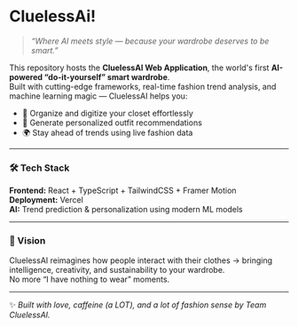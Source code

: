 
  # CluelessAi!

> *“Where AI meets style — because your wardrobe deserves to be smart.”*

This repository hosts the **CluelessAI Web Application**, the world's first **AI-powered “do-it-yourself” smart wardrobe**.  
Built with cutting-edge frameworks, real-time fashion trend analysis, and machine learning magic — CluelessAI helps you:
- 🧠 Organize and digitize your closet effortlessly  
- 👕 Generate personalized outfit recommendations  
- 🌍 Stay ahead of trends using live fashion data  

---

### 🛠️ Tech Stack
**Frontend:** React + TypeScript + TailwindCSS + Framer Motion  
**Deployment:** Vercel  
**AI:** Trend prediction & personalization using modern ML models  

---

### 🚀 Vision
CluelessAI reimagines how people interact with their clothes -> bringing intelligence, creativity, and sustainability to your wardrobe.  
No more “I have nothing to wear” moments.

---

✨ *Built with love, caffeine (a LOT), and a lot of fashion sense by Team CluelessAI.*

